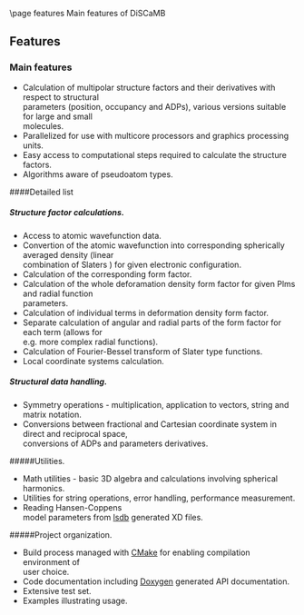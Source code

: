 \page features Main features of DiSCaMB  
## Features <a name="Features"></a>


### Main features

* Calculation of multipolar structure factors and their derivatives with respect to structural <br>
  parameters (position, occupancy and ADPs), various versions suitable for large and small<br>
  molecules. 
* Parallelized for use with multicore processors and graphics processing units. 
* Easy access to computational steps required to calculate the structure factors. 
* Algorithms aware of pseudoatom types.

####Detailed list

##### Structure factor calculations. 

* Access to atomic wavefunction data. 
* Convertion of the atomic wavefunction into corresponding spherically averaged density (linear <br>
  combination of Slaters ) for given electronic configuration.
* Calculation of the corresponding form factor. 
* Calculation of the whole deforamation density form factor for given Plms and radial function<br> parameters. 
* Calculation of individual terms in deformation density form factor. 
* Separate calculation of angular and radial parts of the form factor for each term (allows for<br>
  e.g. more complex radial functions). 
* Calculation of Fourier-Bessel transform of Slater type functions. 
* Local coordinate systems calculation.

##### Structural data handling. 
* Symmetry operations - multiplication, application to vectors, string and matrix notation. 
* Conversions between fractional and Cartesian coordinate system in direct and reciprocal space,<br>
 conversions of ADPs and parameters derivatives.

#####Utilities. 
* Math utilities - basic 3D algebra and calculations involving spherical harmonics.
* Utilities for string operations, error handling, performance measurement. 
* Reading Hansen-Coppens<br> model parameters from [lsdb](http://crystal.chem.uw.edu.pl/software.html) generated XD files. 
 
#####Project organization. 
* Build process managed with [CMake](http://www.cmake.org.) for enabling compilation environment of<br>
  user choice. 
* Code documentation including [Doxygen](www.doxygen.org) generated API documentation. 
* Extensive test set. 
* Examples illustrating usage.
